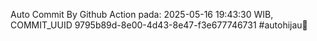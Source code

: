 Auto Commit By Github Action pada: 2025-05-16 19:43:30 WIB, COMMIT_UUID 9795b89d-8e00-4d43-8e47-f3e677746731 #autohijau🗿
